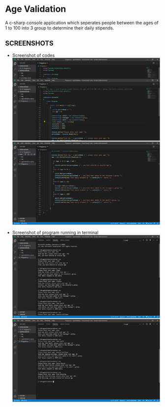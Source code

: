 # Age Validation

 A c-sharp console application which seperates people between the ages of 1 to 100 into 3 group to determine their daily stipends.

## SCREENSHOTS

- Screenshot of codes
![codes page 1](/img/ageValidation_1.png)
![codes page 2](/img/ageValidation_2.png)

- Screenshot of program running in terminal
![code running page 1](/img/ageValidation_Terminal_1.png)
![code running page 2](/img/ageValidation_Terminal_2.png)

